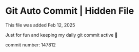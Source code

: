 # Git Auto Commit | Hidden File

This file was added Feb 12, 2025

Just for fun and keeping my daily git commit active 🤪

commit number: 147812
